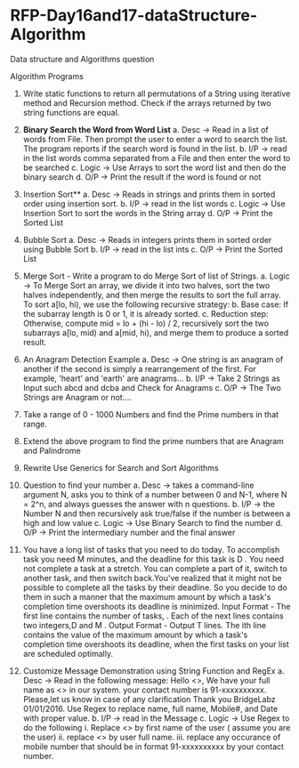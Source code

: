 # RFP-Day16and17-dataStructure-Algorithm
Data structure and Algorithms question 

Algorithm Programs

1. Write static functions to return all permutations of a String using iterative method and
Recursion method. Check if the arrays returned by two string functions are equal.

2. **Binary Search the Word from Word List**
a. Desc -> Read in a list of words from File. Then prompt the user to enter a word to
search the list. The program reports if the search word is found in the list.
b. I/P -> read in the list words comma separated from a File and then enter the word
to be searched
c. Logic -> Use Arrays to sort the word list and then do the binary search
d. O/P -> Print the result if the word is found or not


3. Insertion Sort**
a. Desc -> Reads in strings and prints them in sorted order using insertion sort.
b. I/P -> read in the list words
c. Logic -> Use Insertion Sort to sort the words in the String array
d. O/P -> Print the Sorted List


4. Bubble Sort
a. Desc -> Reads in integers prints them in sorted order using Bubble Sort
b. I/P -> read in the list ints
c. O/P -> Print the Sorted List


5. Merge Sort - Write a program to do Merge Sort of list of Strings.
a. Logic -> To Merge Sort an array, we divide it into two halves, sort the two halves
independently, and then merge the results to sort the full array. To sort a[lo, hi),
we use the following recursive strategy:
b. Base case: If the subarray length is 0 or 1, it is already sorted.
c. Reduction step: Otherwise, compute mid = lo + (hi - lo) / 2, recursively sort the
two subarrays a[lo, mid) and a[mid, hi), and merge them to produce a sorted
result.


6. An Anagram Detection Example
a. Desc -> One string is an anagram of another if the second is simply a
rearrangement of the first. For example, 'heart' and 'earth' are anagrams...
b. I/P -> Take 2 Strings as Input such abcd and dcba and Check for Anagrams
c. O/P -> The Two Strings are Anagram or not....


7. Take a range of 0 - 1000 Numbers and find the Prime numbers in that range.

  
8. Extend the above program to find the prime numbers that are Anagram and
Palindrome


9. Rewrite Use Generics for Search and Sort Algorithms
    
10. Question to find your number
a. Desc -> takes a command-line argument N, asks you to think of a number
between 0 and N-1, where N = 2^n, and always guesses the answer with n
questions.
b. I/P -> the Number N and then recursively ask true/false if the number is between
a high and low value
c. Logic -> Use Binary Search to find the number
d. O/P -> Print the intermediary number and the final answer


11. You have a long list of tasks that you need to do today. To accomplish task you need M
minutes, and the deadline for this task is D . You need not complete a task at a stretch.
You can complete a part of it, switch to another task, and then switch back.You've
realized that it might not be possible to complete all the tasks by their deadline. So you
decide to do them in such a manner that the maximum amount by which a task's
completion time overshoots its deadline is minimized.
Input Format - The first line contains the number of tasks, . Each of the next
lines contains two integers,D and M .
Output Format - Output T lines. The ith line contains the value of the maximum
amount by which a task's completion time overshoots its deadline, when the first
tasks on your list are scheduled optimally.


12. Customize Message Demonstration using String Function and RegEx
a. Desc -> Read in the following message: Hello <<name>>, We have your full
name as <<full name>> in our system. your contact number is 91-xxxxxxxxxx.
Please,let us know in case of any clarification Thank you BridgeLabz 01/01/2016.
Use Regex to replace name, full name, Mobile#, and Date with proper value.
b. I/P -> read in the Message
c. Logic -> Use Regex to do the following
i. Replace <<name>> by first name of the user ( assume you are the user)
ii. replace <<full name>> by user full name.
iii. replace any occurance of mobile number that should be in format
91-xxxxxxxxxx by your contact number.
